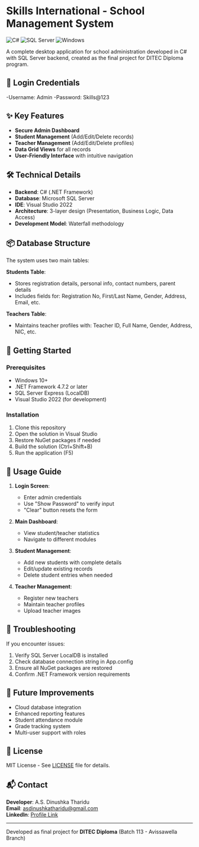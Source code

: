 # Skills International - School Management System

![C#](https://img.shields.io/badge/C%23-239120?logo=c-sharp&logoColor=white)
![SQL Server](https://img.shields.io/badge/SQL%20Server-CC2927?logo=microsoft-sql-server&logoColor=white)
![Windows](https://img.shields.io/badge/Windows-0078D6?logo=windows&logoColor=white)

A complete desktop application for school administration developed in C# with SQL Server backend, created as the final project for DITEC Diploma program.

## 🔑 Login Credentials
-Username: Admin
-Password: Skills@123


## ✨ Key Features
- **Secure Admin Dashboard**
- **Student Management** (Add/Edit/Delete records)
- **Teacher Management** (Add/Edit/Delete profiles)
- **Data Grid Views** for all records
- **User-Friendly Interface** with intuitive navigation

## 🛠️ Technical Details
- **Backend**: C# (.NET Framework)
- **Database**: Microsoft SQL Server
- **IDE**: Visual Studio 2022
- **Architecture**: 3-layer design (Presentation, Business Logic, Data Access)
- **Development Model**: Waterfall methodology

## 📦 Database Structure
The system uses two main tables:

**Students Table**:
- Stores registration details, personal info, contact numbers, parent details
- Includes fields for: Registration No, First/Last Name, Gender, Address, Email, etc.

**Teachers Table**:
- Maintains teacher profiles with: Teacher ID, Full Name, Gender, Address, NIC, etc.

## 🚀 Getting Started

### Prerequisites
- Windows 10+
- .NET Framework 4.7.2 or later
- SQL Server Express (LocalDB)
- Visual Studio 2022 (for development)

### Installation
1. Clone this repository
2. Open the solution in Visual Studio
3. Restore NuGet packages if needed
4. Build the solution (Ctrl+Shift+B)
5. Run the application (F5)

## 📝 Usage Guide
1. **Login Screen**:
   - Enter admin credentials
   - Use "Show Password" to verify input
   - "Clear" button resets the form

2. **Main Dashboard**:
   - View student/teacher statistics
   - Navigate to different modules

3. **Student Management**:
   - Add new students with complete details
   - Edit/update existing records
   - Delete student entries when needed

4. **Teacher Management**:
   - Register new teachers
   - Maintain teacher profiles
   - Upload teacher images

## 🔧 Troubleshooting
If you encounter issues:
1. Verify SQL Server LocalDB is installed
2. Check database connection string in App.config
3. Ensure all NuGet packages are restored
4. Confirm .NET Framework version requirements

## 🌟 Future Improvements
- Cloud database integration
- Enhanced reporting features
- Student attendance module
- Grade tracking system
- Multi-user support with roles

## 📜 License
MIT License - See [LICENSE](LICENSE) file for details.

## 📬 Contact
**Developer**: A.S. Dinushka Tharidu  
**Email**: asdinushkatharidu@gmail.com    
**LinkedIn**: [Profile Link](www.linkedin.com/in/dinushka-tharidu-b3a1a1253)

---

Developed as final project for **DITEC Diploma** (Batch 113 - Avissawella Branch)
